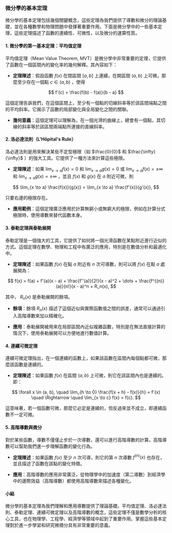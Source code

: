 ### **微分學的基本定理**

微分學的基本定理包括幾個關鍵概念，這些定理為我們提供了導數和微分的理論基礎，並在各種數學和物理問題中發揮著重要作用。下面是微分學中的一些基本定理，這些定理描述了函數的連續性、可微性，以及微分的運算性質。

#### **1. 微分學的第一基本定理：平均值定理**

平均值定理（Mean Value Theorem, MVT）是微分學中非常重要的定理，它提供了函數在一個區間內的變化率的幾何解釋。其內容如下：

- **定理陳述**：假設函數  $f(x)$  在閉區間  $[a, b]$  上連續，在開區間  $(a, b)$  上可微，那麼至少存在一個點  $c \in (a, b)$ ，使得

```math
  f'(c) = \frac{f(b) - f(a)}{b - a}

```
  
  這個定理告訴我們，在這個區間上，至少有一個點的切線斜率等於該區間端點之間的平均斜率。它揭示了函數的局部變化與全局變化之間的關聯。

- **幾何意義**：這個定理可以理解為，在一個光滑的曲線上，總會有一個點，其切線的斜率等於該區間兩端點所連接的直線斜率。

#### **2. 洛必達法則（L'Hôpital's Rule）**

洛必達法則是用來解決某些不定型極限（如  $\frac{0}{0}$  和  $\frac{\infty}{\infty}$ ）的強大工具。它提供了一種方法來計算這些極限。

- **定理陳述**：如果  $\lim_{x \to a} f(x) = 0$  和  $\lim_{x \to a} g(x) = 0$  或  $\lim_{x \to a} f(x) = \pm \infty$  和  $\lim_{x \to a} g(x) = \pm \infty$ ，並且  $f(x)$  和  $g(x)$  在  $a$  附近可微，則

```math
  \lim_{x \to a} \frac{f(x)}{g(x)} = \lim_{x \to a} \frac{f'(x)}{g'(x)},

```
  只要右邊的極限存在。

- **應用範例**：這個定理廣泛應用於計算無窮小或無窮大的極限，例如在計算分式極限時，使用導數來替代函數本身。

#### **3. 泰勒定理與泰勒展開**

泰勒定理是一個強大的工具，它提供了如何將一個光滑函數在某點附近進行近似的方式。這個定理在數學、物理和工程中有廣泛的應用，特別是在數值分析和最適化中。

- **定理陳述**：如果函數  $f(x)$  在點  $a$  附近有  $n$  次可導數，則可以將  $f(x)$  在點  $a$  處展開為：

```math
  f(x) = f(a) + f'(a)(x - a) + \frac{f''(a)}{2!}(x - a)^2 + \dots + \frac{f^{(n)}(a)}{n!}(x - a)^n + R_n(x),

```
  其中， $R_n(x)$  是泰勒展開的餘項。

- **餘項**：餘項  $R_n(x)$  描述了這個近似與實際函數值之間的誤差，通常可以通過引入高階導數來加以精確化。

- **應用**：泰勒展開被用來在局部區間內近似複雜函數，特別是在無法直接計算的情況下，使用泰勒展開可以方便地進行數值計算。

#### **4. 連續可微定理**

連續可微定理指出，在一個連續的函數上，如果該函數在區間內每個點都可微，那麼該函數是連續的。

- **定理陳述**：如果函數  $f(x)$  在區間  $(a, b)$  上可微，則它在該區間內也是連續的。即：

```math
  \forall x \in (a, b), \quad \lim_{h \to 0} \frac{f(x + h) - f(x)}{h} = f'(x) \quad \Rightarrow \quad \lim_{x \to c} f(x) = f(c).

```
  
  這意味著，若一個函數可微，那麼它必定是連續的，但反過來並不成立，即連續函數不一定可微。

#### **5. 高階導數與微分**

對於某些函數，導數不僅僅止步於一次導數，還可以進行高階導數的計算。高階導數可以幫助我們進一步理解函數的變化行為。

- **定理陳述**：如果函數  $f(x)$  至少  $n$  次可導，則它的第  $n$  次導數  $f^{(n)}(x)$  也存在，並且描述了函數在該點的變化特徵。

- **應用**：高階導數的應用非常廣泛，從物理學中的加速度（第二導數）到經濟學中的邊際效益（高階導數）都使用高階導數來描述各種變化。

#### **小結**

微分學的基本定理為我們理解和應用導數提供了理論基礎。平均值定理、洛必達法則、泰勒定理、連續可微定理以及高階導數的概念，這些定理不僅是數學分析的核心工具，也在物理學、工程學、經濟學等領域中起到了重要作用。掌握這些基本定理對於進一步學習和研究微積分具有非常重要的意義。
